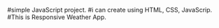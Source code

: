 #simple JavaScript project.
#i can create using HTML, CSS, JavaScrip.
#This is Responsive Weather App.
